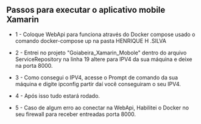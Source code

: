 ## Passos para executar o aplicativo mobile Xamarin

- 1 - Coloque WebApi para funciona através do Docker compose usado o comando docker-compose up na pasta HENRIQUE H .SILVA 

- 2 - Entrei no projeto "Goiabeira_Xamarin_Mobole" dentro do arquivo ServiceRepository na linha 19 altere para IPV4 da sua máquina e deixe na porta 8000.

- 3 - Como consegui o IPV4, acesse o Prompt de comando da sua máquina e digite ipconfig partir daí você conseguiram o seu IPV4.

- 4 - Após isso tudo estará rodado. 

- 5 - Caso de algum erro ao conectar na WebApi, Habilitei o Docker no seu firewall para receber entreadas porta 8000.
